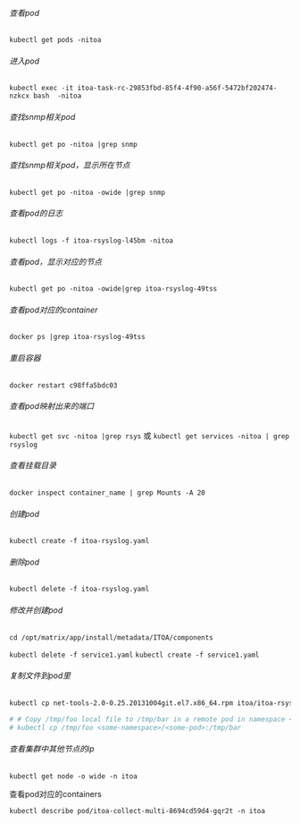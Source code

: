 ###### 查看pod

`kubectl get pods -nitoa`

###### 进入pod

`kubectl exec -it itoa-task-rc-29853fbd-85f4-4f90-a56f-5472bf202474-nzkcx bash  -nitoa`

###### 查找snmp相关pod

`kubectl get po -nitoa |grep snmp`

###### 查找snmp相关pod，显示所在节点

`kubectl get po -nitoa -owide |grep snmp`

###### 查看pod的日志

`kubectl logs -f itoa-rsyslog-l45bm -nitoa`

###### 查看pod，显示对应的节点

`kubectl get po -nitoa -owide|grep itoa-rsyslog-49tss`

###### 查看pod对应的container

`docker ps |grep itoa-rsyslog-49tss`

###### 重启容器

`docker restart c98ffa5bdc03`

###### 查看pod映射出来的端口

`kubectl get svc -nitoa |grep rsys`
或
`kubectl get services -nitoa | grep rsyslog`

###### 查看挂载目录

`docker inspect container_name | grep Mounts -A 20`

###### 创建pod

`kubectl create -f itoa-rsyslog.yaml`

###### 删除pod

`kubectl delete -f itoa-rsyslog.yaml`

###### 修改并创建pod

`cd /opt/matrix/app/install/metadata/ITOA/components`  

`kubectl delete -f service1.yaml`
`kubectl create -f service1.yaml` 

###### 复制文件到pod里

```bash
kubectl cp net-tools-2.0-0.25.20131004git.el7.x86_64.rpm itoa/itoa-rsyslog-6bc6c4fc8b-xrjjg:/packages

# # Copy /tmp/foo local file to /tmp/bar in a remote pod in namespace <some-namespace> 
# kubectl cp /tmp/foo <some-namespace>/<some-pod>:/tmp/bar
```

###### 查看集群中其他节点的ip

`kubectl get node -o wide -n itoa`



查看pod对应的containers

`kubectl describe pod/itoa-collect-multi-8694cd59d4-gqr2t -n itoa`








